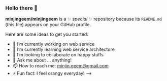 ### Hello there 👋

**minjingeem/minjingeem** is a ✨ _special_ ✨ repository because its `README.md` (this file) appears on your GitHub profile.

Here are some ideas to get you started:

- 🔭 I’m currently working on web service
- 🌱 I’m currently learning web service architecture 
- 👯 I’m looking to collaborate on happy stuffs
- 💬 Ask me about ... anything!
- 📫 How to reach me: minjin.geem@gmail.com
- ⚡ Fun fact: I feel orangy everyday!
-->
